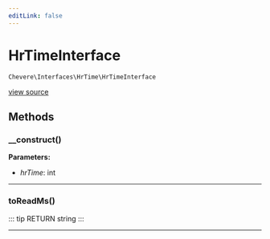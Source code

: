 ```yaml
---
editLink: false
---
```


# HrTimeInterface

`Chevere\Interfaces\HrTime\HrTimeInterface`

[view source](https://github.com/chevere/chevere/blob/master/src/Chevere/Interfaces/HrTime/HrTimeInterface.php)

## Methods

### __construct()

**Parameters:**

- *hrTime*: int

---

### toReadMs()

::: tip RETURN
string
:::

---
